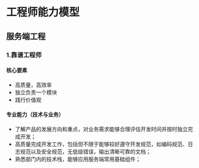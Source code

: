 # 工程师能力模型
## 服务端工程
### 1.靠谱工程师
#### 核心要素
* 高质量，高效率
* 独立负责一个模块
* 践行价值观

#### 专业能力（技术与业务）
* 了解产品的发展方向和重点，对业务需求能够合理评估开发时间并按时独立完成开发；
* 高质量完成开发工作，包括但不限于能够较好遵守开发规范，如编码规范、日志规范以及安全规范，无低级错误，输出清晰可靠的文档；
* 熟悉部门内的技术栈，能够应用服务端常用基础组件；
